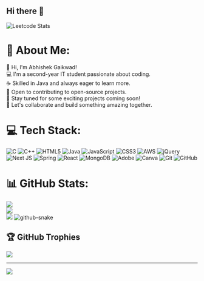 ## Hi there 👋


![Leetcode Stats](https://leetcard.jacoblin.cool/abhishekgaikwadlahavit?ext=heatmap)

# 💫 About Me:
👋 Hi, I'm Abhishek Gaikwad!<br>💻 I'm a second-year IT student passionate about coding.<br>☕ Skilled in Java and always eager to learn more.<br>🚀 Open to contributing to open-source projects.<br>🌟 Stay tuned for some exciting projects coming soon!<br>🎯 Let's collaborate and build something amazing together.<br>


# 💻 Tech Stack:
![C](https://img.shields.io/badge/c-%2300599C.svg?style=flat&logo=c&logoColor=white) ![C++](https://img.shields.io/badge/c++-%2300599C.svg?style=flat&logo=c%2B%2B&logoColor=white) ![HTML5](https://img.shields.io/badge/html5-%23E34F26.svg?style=flat&logo=html5&logoColor=white) ![Java](https://img.shields.io/badge/java-%23ED8B00.svg?style=flat&logo=openjdk&logoColor=white) ![JavaScript](https://img.shields.io/badge/php-%23777BB4.svg?style=flat&logo=php&logoColor=white) ![CSS3](https://img.shields.io/badge/css3-%231572B6.svg?style=flat&logo=css3&logoColor=white) ![AWS](https://img.shields.io/badge/AWS-%23FF9900.svg?style=flat&logo=amazon-aws&logoColor=white) ![jQuery](https://img.shields.io/badge/jquery-%230769AD.svg?style=flat&logo=jquery&logoColor=white) ![Next JS](https://img.shields.io/badge/Next-black?style=flat&logo=next.js&logoColor=white) ![Spring](https://img.shields.io/badge/spring-%236DB33F.svg?style=flat&logo=spring&logoColor=white) ![React](https://img.shields.io/badge/react-%2320232a.svg?style=flat&logo=mysql&logoColor=white) ![MongoDB](https://img.shields.io/badge/MongoDB-%234ea94b.svg?style=flat&logo=mongodb&logoColor=white) ![Adobe](https://img.shields.io/badge/adobe-%23FF0000.svg?style=flat&logo=adobe&logoColor=white) ![Canva](https://img.shields.io/badge/Canva-%2300C4CC.svg?style=flat&logo=Canva&logoColor=white) ![Git](https://img.shields.io/badge/git-%23F05033.svg?style=flat&logo=git&logoColor=white) ![GitHub](https://img.shields.io/badge/github-%23121011.svg?style=flat&logo=github&logoColor=white)
# 📊 GitHub Stats:
![](https://github-readme-stats.vercel.app/api?username=Abhishek-8459&theme=dark&hide_border=false&include_all_commits=true&count_private=false)<br/>
![](https://github-readme-streak-stats.herokuapp.com/?user=Abhishek-8459&theme=dark&hide_border=false)<br/>
![](https://github-readme-stats.vercel.app/api/top-langs/?username=Abhishek-8459&theme=dark&hide_border=false&include_all_commits=true&count_private=false&layout=compact)
<picture>
  <source media="(prefers-color-scheme: dark)" srcset="github-snake-dark.svg" />
  <source media="(prefers-color-scheme: light)" srcset="github-snake.svg" />
  <img alt="github-snake" src="github-snake.svg" />
</picture>
## 🏆 GitHub Trophies
![](https://github-profile-trophy.vercel.app/?username=Abhishek-8459&theme=radical&no-frame=false&no-bg=true&margin-w=4)



---
[![](https://visitcount.itsvg.in/api?id=Abhishek-8459&icon=0&color=0)](https://visitcount.itsvg.in)
